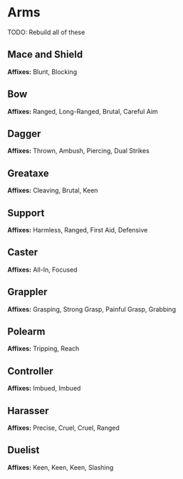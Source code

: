 # Arms

TODO: Rebuild all of these

## Mace and Shield

**Affixes:** Blunt, Blocking

## Bow

**Affixes:** Ranged, Long-Ranged, Brutal, Careful Aim

## Dagger

**Affixes:** Thrown, Ambush, Piercing, Dual Strikes

## Greataxe

**Affixes:** Cleaving, Brutal, Keen

## Support

**Affixes:** Harmless, Ranged, First Aid, Defensive

## Caster

**Affixes:** All-In, Focused

## Grappler

**Affixes:** Grasping, Strong Grasp, Painful Grasp, Grabbing

## Polearm

**Affixes:** Tripping, Reach

## Controller

**Affixes:** Imbued, Imbued

## Harasser

**Affixes:** Precise, Cruel, Cruel, Ranged

## Duelist

**Affixes:** Keen, Keen, Keen, Slashing
